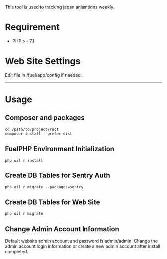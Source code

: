 This tool is used to tracking japan aniamtions weekly.

# Requirement

- PHP >= 7.1

# Web Site Settings

Edit file in /fuel/app/config if needed.


---


# Usage

## Composer and packages

    cd /path/to/project/root
    composer install --prefer-dist

## FuelPHP Environment Initialization

    php oil r install


## Create DB Tables for Sentry Auth

    php oil r migrate --packages=sentry


## Create DB Tables for Web Site

    php oil r migrate


## Change Admin Account Information

Default website admin account and password is admin/admin. Change the admin account login information or create a new admin account after install completed.


